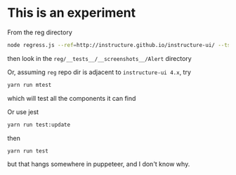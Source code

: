 # This is an experiment

From the reg directory

```sh
node regress.js --ref=http://instructure.github.io/instructure-ui/ --tst=http://0.0.0.0:8001/ Alert
```

then look in the `reg/__tests__/__screenshots__/Alert` directory

Or, assuming `reg` repo dir is adjacent to `instructure-ui 4.x`, try
```sh
yarn run mtest
```
which will test all the components it can find

Or use jest

```sh
yarn run test:update
```
then
```sh
yarn run test
```
but that hangs somewhere in puppeteer, and I don't know why.
